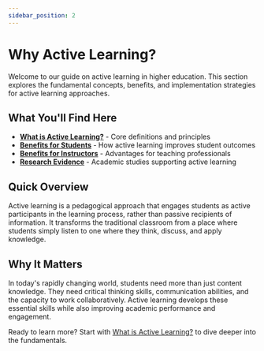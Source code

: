 ```yaml
---
sidebar_position: 2
---
```


# Why Active Learning?

Welcome to our guide on active learning in higher education. This section explores the fundamental concepts, benefits, and implementation strategies for active learning approaches.

## What You'll Find Here

- **[What is Active Learning?](./what-is-active-learning)** - Core definitions and principles
- **[Benefits for Students](./benefits-for-students)** - How active learning improves student outcomes
- **[Benefits for Instructors](./benefits-for-instructors)** - Advantages for teaching professionals
- **[Research Evidence](./research-evidence)** - Academic studies supporting active learning

## Quick Overview

Active learning is a pedagogical approach that engages students as active participants in the learning process, rather than passive recipients of information. It transforms the traditional classroom from a place where students simply listen to one where they think, discuss, and apply knowledge.

## Why It Matters

In today's rapidly changing world, students need more than just content knowledge. They need critical thinking skills, communication abilities, and the capacity to work collaboratively. Active learning develops these essential skills while also improving academic performance and engagement.

Ready to learn more? Start with [What is Active Learning?](./what-is-active-learning) to dive deeper into the fundamentals.